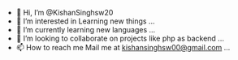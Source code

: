 - 👋 Hi, I’m @KishanSinghsw20
- 👀 I’m interested in Learning new things ...
- 🌱 I’m currently learning new languages ...
- 💞️ I’m looking to collaborate on projects like php as backend ...
- 📫 How to reach me Mail me at kishansinghsw00@gmail.com ...

<!---
KishanSinghsw20/KishanSinghsw20 is a ✨ special ✨ repository because its `README.md` (this file) appears on your GitHub profile.
You can click the Preview link to take a look at your changes.
--->
